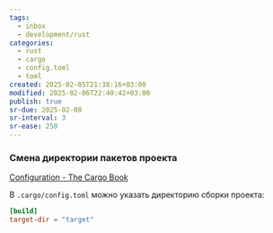 ```yaml
---
tags:
  - inbox
  - development/rust
categories:
  - rust
  - cargo
  - config.toml
  - toml
created: 2025-02-05T21:38:16+03:00
modified: 2025-02-06T22:40:42+03:00
publish: true
sr-due: 2025-02-08
sr-interval: 3
sr-ease: 250
---
```

### Смена директории пакетов проекта

[Configuration - The Cargo Book](https://doc.rust-lang.org/cargo/reference/config.html)

В `.cargo/config.toml` можно указать директорию сборки проекта:

```toml title:.cargo/config.toml ln:true
[build]
target-dir = "target"
```